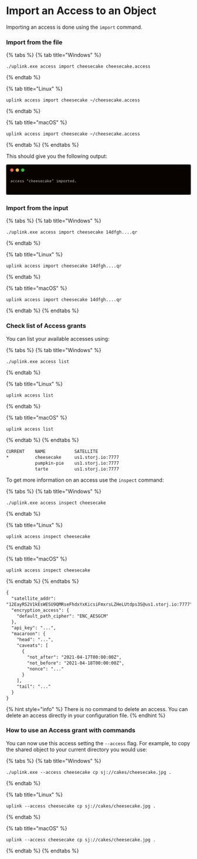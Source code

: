 # Import an Access to an Object

Importing an access is done using the `import` command.

### Import from the file

{% tabs %}
{% tab title="Windows" %}
```
./uplink.exe access import cheesecake cheesecake.access
```
{% endtab %}

{% tab title="Linux" %}
```
uplink access import cheesecake ~/cheesecake.access
```
{% endtab %}

{% tab title="macOS" %}
```
uplink access import cheesecake ~/cheesecake.access
```
{% endtab %}
{% endtabs %}

This should give you the following output:

![](../../../.gitbook/assets/access-import.png)

### Import from the input

{% tabs %}
{% tab title="Windows" %}
```
./uplink.exe access import cheesecake 14dfgh....qr
```
{% endtab %}

{% tab title="Linux" %}
```
uplink access import cheesecake 14dfgh....qr
```
{% endtab %}

{% tab title="macOS" %}
```
uplink access import cheesecake 14dfgh....qr
```
{% endtab %}
{% endtabs %}

### Check list of Access grants

You can list your available accesses using:

{% tabs %}
{% tab title="Windows" %}
```
./uplink.exe access list
```
{% endtab %}

{% tab title="Linux" %}
```
uplink access list
```
{% endtab %}

{% tab title="macOS" %}
```
uplink access list
```
{% endtab %}
{% endtabs %}

```
CURRENT    NAME           SATELLITE
*          cheesecake     us1.storj.io:7777
           pumpkin-pie    us1.storj.io:7777
           tarte          us1.storj.io:7777
```

To get more information on an access use the `inspect` command:

{% tabs %}
{% tab title="Windows" %}
```
./uplink.exe access inspect cheesecake
```
{% endtab %}

{% tab title="Linux" %}
```
uplink access inspect cheesecake
```
{% endtab %}

{% tab title="macOS" %}
```
uplink access inspect cheesecake
```
{% endtab %}
{% endtabs %}

```
{
  "satellite_addr": "12EayRS2V1kEsWESU9QMRseFhdxYxKicsiFmxrsLZHeLUtdps3S@us1.storj.io:7777",
  "encryption_access": {
    "default_path_cipher": "ENC_AESGCM"
  },
  "api_key": "...",
  "macaroon": {
    "head": "...",
    "caveats": [
      {
        "not_after": "2021-04-17T00:00:00Z",
        "not_before": "2021-04-18T00:00:00Z",
        "nonce": "..."
      }
    ],
    "tail": "..."
  }
}
```

{% hint style="info" %}
There is no command to delete an access. You can delete an access directly in your configuration file.
{% endhint %}

### How to use an Access grant with commands

You can now use this access setting the `--access` flag. For example, to copy the shared object to your current directory you would use:

{% tabs %}
{% tab title="Windows" %}
```
./uplink.exe --access cheesecake cp sj://cakes/cheesecake.jpg .
```
{% endtab %}

{% tab title="Linux" %}
```
uplink --access cheesecake cp sj://cakes/cheesecake.jpg .
```
{% endtab %}

{% tab title="macOS" %}
```
uplink --access cheesecake cp sj://cakes/cheesecake.jpg .
```
{% endtab %}
{% endtabs %}
